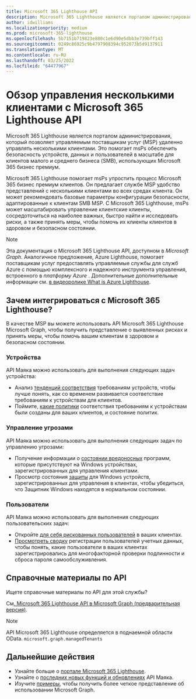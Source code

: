 ```yaml
---
title: Microsoft 365 Lighthouse API
description: Microsoft 365 Lighthouse является порталом администрирования, который помогает управляемым поставщикам услуг (MSP) обеспечивать безопасность устройств, данных и пользователей в масштабе для клиентов малого и среднего бизнеса(SMB), использующих Microsoft 365 бизнес премиум.
author: idwilliams
ms.localizationpriority: medium
ms.prod: microsoft-365-lighthouse
ms.openlocfilehash: 5b7151b719823e880c1e6d90e5dbb3e739bff143
ms.sourcegitcommit: 0249c86925c9b4797908394c952073b5d9137911
ms.translationtype: MT
ms.contentlocale: ru-RU
ms.lasthandoff: 03/25/2022
ms.locfileid: "64477967"
---
```

# <a name="overview-for-multi-tenant-management-using-the-microsoft-365-lighthouse-api"></a>Обзор управления несколькими клиентами с Microsoft 365 Lighthouse API

Microsoft 365 Lighthouse является порталом администрирования, который позволяет управляемым поставщикам услуг (MSP) удаленно управлять несколькими клиентами. Это помогает msPs обеспечить безопасность устройств, данных и пользователей в масштабе для клиентов малого и среднего бизнеса (SMB), использующих Microsoft 365 бизнес премиум.

Microsoft 365 Lighthouse помогает msPs упростить процесс Microsoft 365 бизнес премиум клиентов. Он предлагает службе MSP удобство представлений с несколькими клиентами во всех средах клиента. Он может рекомендовать базовые параметры конфигурации безопасности, адаптированные к клиентам SMB MSP. С Microsoft 365 Lighthouse, msPs может масштабировать управление клиентские клиенты, сосредоточиться на наиболее важных, быстро найти и исследовать риски, а также принять меры, чтобы помочь их клиенты клиентов в здоровом и безопасном состоянии.

> [!NOTE]  
> Эта документация о Microsoft 365 Lighthouse API, доступном в _Microsoft Graph_. Аналогичное предложение, Azure Lighthouse, помогает поставщикам услуг предоставлять управляемые службы для служб Azure с помощью комплексного и надежного инструмента управления, встроенного в _платформу Azure_ . Дополнительные дополнительные информации см. [в видеоролике What is Azure Lighthouse](/azure/lighthouse/overview).

## <a name="why-integrate-with-microsoft-365-lighthouse"></a>Зачем интегрироваться с Microsoft 365 Lighthouse?

В качестве MSP вы можете использовать API Microsoft 365 Lighthouse Microsoft Graph, чтобы получить представление о выявленных рисках и принять меры, чтобы помочь вашим клиентам в здоровом и безопасном состоянии.

### <a name="devices"></a>Устройства

API Маяка можно использовать для выполнения следующих задач устройства:

- Анализ [тенденций соответствия](/graph/api/resources/managedtenants-manageddevicecompliancetrend?view=graph-rest-beta&preserve-view=true) требованиям устройств, чтобы лучше понять, как со временем развивается соответствие требованиям к устройствам для клиентов.
- Поймите, [какие политики](/graph/api/resources/managedtenants-manageddevicecompliance) соответствия требованиям к устройствам были созданы для ваших клиентов, и состояние политик.

### <a name="threat-management"></a>Управление угрозами

API Маяка можно использовать для выполнения следующих задач по управлению угрозами:

- Получение информации о [состоянии вредоносных](/graph/api/resources/managedtenants-windowsdevicemalwarestate) программ, которые присутствуют на Windows устройствах, зарегистрированных для управления клиентами.
- Просмотр состояния [защиты](/graph/api/resources/managedtenants-windowsprotectionstate?view=graph-rest-beta&preserve-view=true) для Windows устройств, зарегистрированных для управления в клиентах, чтобы убедиться, что Защитник Windows находятся в нормальном состоянии.

### <a name="users"></a>Пользователи

API Маяка можно использовать для выполнения следующих пользовательских задач:

- Откройте [для себя рискованных пользователей](/graph/api/resources/riskyuser) в ваших клиентах.
- [Просмотреть сводку](/graph/api/resources/managedtenants-credentialuserregistrationssummary?view=graph-rest-beta&preserve-view=true) регистрации пользователей учетных данных, чтобы понять, какие пользователи в ваших клиентах зарегистрировались для многофакторной проверки подлинности и сброса пароля самообслуживления.

## <a name="api-reference"></a>Справочные материалы по API

Ищете справочные материалы по API для этой службы?

См[. Microsoft 365 Lighthouse API в Microsoft Graph (предварительная версия)](/graph/api/resources/managedtenants-managedtenant?view=graph-rest-beta&preserve-view=true).

> [!NOTE]
> API Microsoft 365 Lighthouse определяется в поднаемной области OData. `microsoft.graph.managedTenants`


## <a name="next-steps"></a>Дальнейшие действия

- Узнайте больше о [портале Microsoft 365 Lighthouse](/microsoft-365/lighthouse/m365-lighthouse-overview?view=o365-worldwide&preserve-view=true).
- Узнайте о [последних новых функций и обновлениях](/graph/whats-new-overview) API Маяка.
- Изучите [примеры](https://developer.microsoft.com/graph/graph/examples), чтобы получить более четкое представление об использовании Microsoft Graph.
